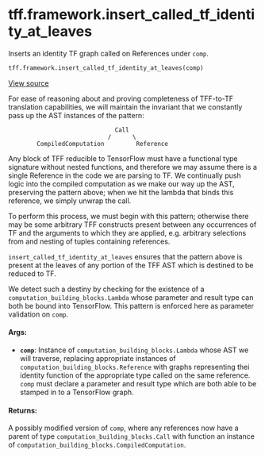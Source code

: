 <div itemscope itemtype="http://developers.google.com/ReferenceObject">
<meta itemprop="name" content="tff.framework.insert_called_tf_identity_at_leaves" />
<meta itemprop="path" content="Stable" />
</div>

# tff.framework.insert_called_tf_identity_at_leaves

Inserts an identity TF graph called on References under `comp`.

```python
tff.framework.insert_called_tf_identity_at_leaves(comp)
```

<a target="_blank" href=http://github.com/tensorflow/federated/tree/master/tensorflow_federated/python/core/impl/transformations.py>View
source</a>

<!-- Placeholder for "Used in" -->

For ease of reasoning about and proving completeness of TFF-to-TF translation
capabilities, we will maintain the invariant that we constantly pass up the AST
instances of the pattern:

                                  Call
                                /      \
            CompiledComputation         Reference

Any block of TFF reducible to TensorFlow must have a functional type signature
without nested functions, and therefore we may assume there is a single
Reference in the code we are parsing to TF. We continually push logic into the
compiled computation as we make our way up the AST, preserving the pattern
above; when we hit the lambda that binds this reference, we simply unwrap the
call.

To perform this process, we must begin with this pattern; otherwise there may be
some arbitrary TFF constructs present between any occurrences of TF and the
arguments to which they are applied, e.g. arbitrary selections from and nesting
of tuples containing references.

`insert_called_tf_identity_at_leaves` ensures that the pattern above is present
at the leaves of any portion of the TFF AST which is destined to be reduced to
TF.

We detect such a destiny by checking for the existence of a
`computation_building_blocks.Lambda` whose parameter and result type can both be
bound into TensorFlow. This pattern is enforced here as parameter validation on
`comp`.

#### Args:

*   <b>`comp`</b>: Instance of `computation_building_blocks.Lambda` whose AST we
    will traverse, replacing appropriate instances of
    `computation_building_blocks.Reference` with graphs representing thei
    identity function of the appropriate type called on the same reference.
    `comp` must declare a parameter and result type which are both able to be
    stamped in to a TensorFlow graph.

#### Returns:

A possibly modified version of `comp`, where any references now have a parent of
type `computation_building_blocks.Call` with function an instance of
`computation_building_blocks.CompiledComputation`.
